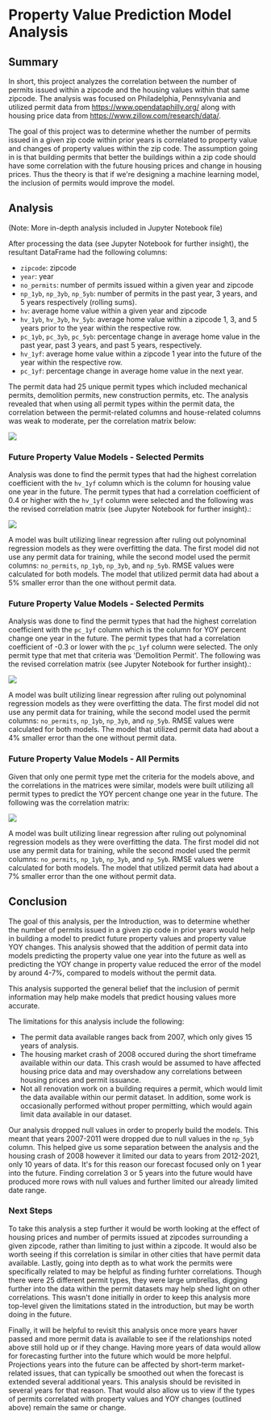 # Property Value Prediction Model Analysis

## Summary

In short, this project analyzes the correlation between the number of permits issued within a zipcode and the housing values within that same zipcode.  The analysis was focused on Philadelphia, Pennsylvania and utilized permit data from https://www.opendataphilly.org/ along with housing price data from https://www.zillow.com/research/data/.  

The goal of this project was to determine whether the number of permits issued in a given zip code within prior years is correlated to property value and changes of property values within the zip code.  The assumption going in is that building permits that better the buildings within a zip code should have some correlation with the future housing prices and change in housing prices.  Thus the theory is that if we're designing a machine learning model, the inclusion of permits would improve the model. 

## Analysis

(Note: More in-depth analysis included in Jupyter Notebook file)

After processing the data (see Jupyter Notebook for further insight), the resultant DataFrame had the following columns:

- `zipcode`: zipcode
- `year`: year
- `no_permits`: number of permits issued within a given year and zipcode
- `np_1yb`, `np_3yb`, `np_5yb`: number of permits in the past year, 3 years, and 5 years respectively (rolling sums).
- `hv`: average home value within a given year and zipcode
- `hv_1yb`, `hv_3yb`, `hv_5yb`: average home value within a zipcode 1, 3, and 5 years prior to the year within the respective row.
- `pc_1yb`, `pc_3yb`, `pc_5yb`: percentage change in average home value in the past year, past 3 years, and past 5 years, respectively.
- `hv_1yf`: average home value within a zipcode 1 year into the future of the year within the respective row.
- `pc_1yf`: percentage change in average home value in the next year.

The permit data had 25 unique permit types which included mechanical permits, demolition permits, new construction permits, etc.  The analysis revealed that when using all permit types within the permit data, the correlation between the permit-related columns and house-related columns was weak to moderate, per the correlation matrix below:

![](https://github.com/JohnnyKile/Property-Value-Prediction-Model-Analysis/blob/main/images/readme-image1.png?raw=true)

### Future Property Value Models - Selected Permits

Analysis was done to find the permit types that had the highest correlation coefficient with the `hv_1yf` column which is the column for housing value one year in the future.  The permit types that had a correlation coefficient of 0.4 or higher with the `hv_1yf` column were selected and the following was the revised correlation matrix (see Jupyter Notebook for further insight).:

![](https://github.com/JohnnyKile/Property-Value-Prediction-Model-Analysis/blob/main/images/readme-image2.png?raw=true)

A model was built utilizing linear regression after ruling out polynominal regression models as they were overfitting the data.  The first model did not use any permit data for training, while the second model used the permit columns: `no_permits`, `np_1yb`, `np_3yb`, and `np_5yb`.  RMSE values were calculated for both models.  The model that utilized permit data had about a 5% smaller error than the one without permit data.

### Future Property Value Models - Selected Permits

Analysis was done to find the permit types that had the highest correlation coefficient with the `pc_1yf` column which is the column for YOY percent change one year in the future.  The permit types that had a correlation coefficient of -0.3 or lower with the `pc_1yf` column were selected.  The only permit type that met that criteria was 'Demolition Permit'.  The following was the revised correlation matrix (see Jupyter Notebook for further insight).:

![](https://github.com/JohnnyKile/Property-Value-Prediction-Model-Analysis/blob/main/images/readme-image3.png?raw=true)

A model was built utilizing linear regression after ruling out polynominal regression models as they were overfitting the data.  The first model did not use any permit data for training, while the second model used the permit columns: `no_permits`, `np_1yb`, `np_3yb`, and `np_5yb`.  RMSE values were calculated for both models.  The model that utilized permit data had about a 4% smaller error than the one without permit data.

### Future Property Value Models - All Permits

Given that only one permit type met the criteria for the models above, and the correlations in the matrices were similar, models were built utilizing all permit types to predict the YOY percent change one year in the future.  The following was the correlation matrix:

![](https://github.com/JohnnyKile/Property-Value-Prediction-Model-Analysis/blob/main/images/readme-image4.png?raw=true)

A model was built utilizing linear regression after ruling out polynominal regression models as they were overfitting the data.  The first model did not use any permit data for training, while the second model used the permit columns: `no_permits`, `np_1yb`, `np_3yb`, and `np_5yb`.  RMSE values were calculated for both models.  The model that utilized permit data had about a 7% smaller error than the one without permit data.

## Conclusion

The goal of this analysis, per the Introduction, was to determine whether the number of permits issued in a given zip code in prior years would help in building a model to predict future property values and property value YOY changes. This analysis showed that the addition of permit data into models predicting the property value one year into the future as well as predicting the YOY change in property value reduced the error of the model by around 4-7%, compared to models without the permit data.  

This analysis supported the general belief that the inclusion of permit information may help make models that predict housing values more accurate.

The limitations for this analysis include the following:
- The permit data available ranges back from 2007, which only gives 15 years of analysis.  
- The housing market crash of 2008 occured during the short timeframe available within our data.  This crash would be assumed to have affected housing price data and may overshadow any correlations between housing prices and permit issuance. 
- Not all renovation work on a building requires a permit, which would limit the data available within our permit dataset.  In addition, some work is occasionally performed without proper permitting, which would again limit data available in our dataset.

Our analysis dropped null values in order to properly build the models.  This meant that years 2007-2011 were dropped due to null values in the `np_5yb` column. This helped give us some separation between the analysis and the housing crash of 2008 however it limited our data to years from 2012-2021, only 10 years of data.  It's for this reason our forecast focused only on 1 year into the future. Finding correlation 3 or 5 years into the future would have produced more rows with null values and further limited our already limited date range.

### Next Steps

To take this analysis a step further it would be worth looking at the effect of housing prices and number of permits issued at zipcodes surrounding a given zipcode, rather than limiting to just within a zipcode. It would also be worth seeing if this correlation is similar in other cities that have permit data available. Lastly, going into depth as to what work the permits were specifically related to may be helpful as finding furhter correlations. Though there were 25 different permit types, they were large umbrellas, digging further into the data within the permit datasets may help shed light on other correlations. This wasn't done initially in order to keep this analysis more top-level given the limitations stated in the introduction, but may be worth doing in the future.

Finally, it will be helpful to revisit this analysis once more years haver passed and more permit data is available to see if the relationships noted above still hold up or if they change. Having more years of data would allow for forecasting further into the future which would be more helpful.  Projections years into the future can be affected by short-term market-related issues, that can typically be smoothed out when the forecast is extended several additional years. This analysis should be revisited in several years for that reason.  That would also allow us to view if the types of permits correlated with property values and YOY changes (outlined above) remain the same or change. 
